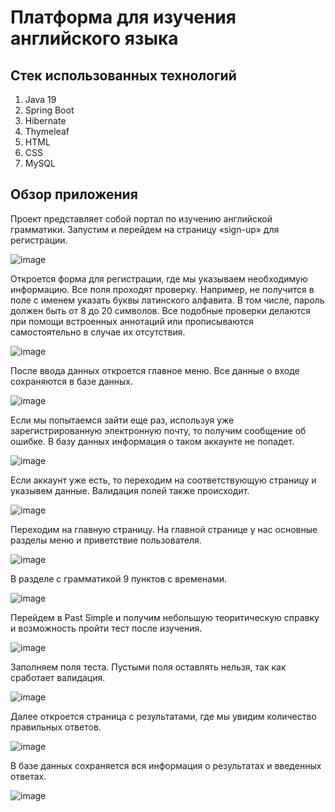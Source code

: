 # Платформа для изучения английского языка

## Стек использованных технологий
1. Java 19
2. Spring Boot
3. Hibernate
4. Thymeleaf
5. HTML
6. CSS
7. MySQL

## Обзор приложения
Проект представляет собой портал по изучению английской грамматики. Запустим и перейдем на страницу «sign-up» для регистрации.

![image](https://user-images.githubusercontent.com/79468247/212479866-ceb2b5ff-998d-416a-a832-11463861e466.png)

Откроется форма для регистрации, где мы указываем необходимую информацию. Все поля проходят проверку. Например, не получится в поле с именем указать буквы 
латинского алфавита. В том числе, пароль должен быть от 8 до 20 символов. Все подобные проверки делаются при помощи встроенных аннотаций или прописываются 
самостоятельно в случае их отсутствия. 

![image](https://user-images.githubusercontent.com/79468247/212480120-77466293-b592-440f-be77-36f0fbc30f0f.png)

После ввода данных откроется главное меню. Все данные о входе сохраняются в базе данных.

![image](https://user-images.githubusercontent.com/79468247/212480700-002babf7-9a29-495d-8487-dda64f5b8a29.png)

Если мы попытаемся зайти еще раз, используя уже зарегистрированную электронную почту, то получим сообщение об ошибке. В базу данных информация о таком аккаунте 
не попадет.

![image](https://user-images.githubusercontent.com/79468247/212481391-35d338d5-dfa5-4546-a00b-4d14aea2bc77.png)

Если аккаунт уже есть, то переходим на соответствующую страницу и указывем данные. Валидация полей также происходит.

![image](https://user-images.githubusercontent.com/79468247/212482312-105a2ad9-e11d-4439-97ea-3f43687e82bb.png)

Переходим на главную страницу. На главной странице у нас основные разделы меню и приветствие пользователя.

![image](https://user-images.githubusercontent.com/79468247/212482426-d25e4aa9-be02-4f51-a37b-15be15c0654c.png)

В разделе с грамматикой 9 пунктов с временами.

![image](https://user-images.githubusercontent.com/79468247/212483191-dfec39ba-951f-41f1-a748-bc959baef563.png)

Перейдем в Past Simple и получим небольшую теоритическую справку и возможность пройти тест после изучения.

![image](https://user-images.githubusercontent.com/79468247/212483369-f9c86ba2-9603-4862-a719-0de7e7e3ac1e.png)

Заполняем поля теста. Пустыми поля оставлять нельзя, так как сработает валидация.

![image](https://user-images.githubusercontent.com/79468247/212483410-93d41b32-1956-4558-b15c-3a27e61191e0.png)

Далее откроется страница с результатами, где мы увидим количество правильных ответов.

![image](https://user-images.githubusercontent.com/79468247/212483872-e5aa1c5f-8b4f-4b8f-a070-112ca897b9a7.png)

В базе данных сохраняется вся информация о результатах и введенных ответах.

![image](https://user-images.githubusercontent.com/79468247/212483938-a964d2c8-4f25-4a87-a0ec-de6f76a94c56.png)
